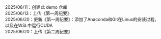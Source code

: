 2025/06/11：创建此 demo 仓库\
2025/06/13：上传《第一周纪要》\
2025/06/20：更新《第一周纪要》：添加了Anaconda和Git在Linux的安装过程，以及在WSL中运行CUDA\
2025/06/20：上传《第二周纪要》
